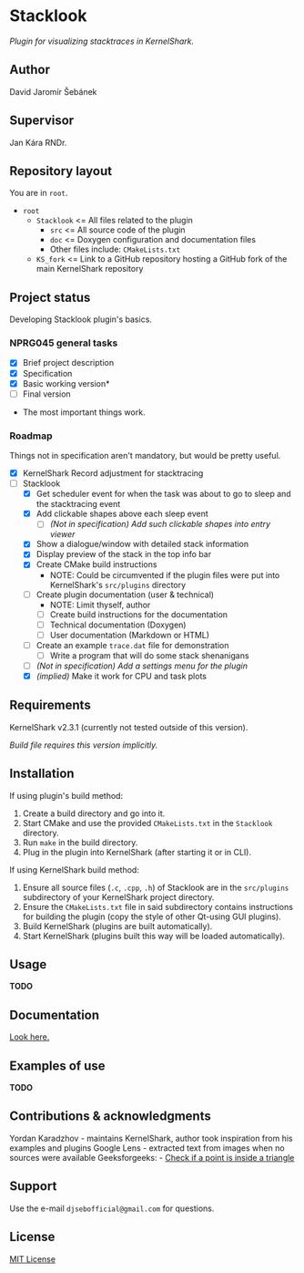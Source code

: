 # Stacklook
*Plugin for visualizing stacktraces in KernelShark.*

## Author

David Jaromír Šebánek

## Supervisor

Jan Kára RNDr.

## Repository layout

You are in `root`.

- `root`
    - `Stacklook` <= All files related to the plugin
        - `src` <= All source code of the plugin
        - `doc` <= Doxygen configuration and documentation files
        - Other files include: `CMakeLists.txt`
    - `KS_fork` <= Link to a GitHub repository hosting a GitHub fork of the main KernelShark repository


## Project status

Developing Stacklook plugin's basics.

### NPRG045 general tasks

- [x] Brief project description
- [x] Specification
- [x] Basic working version*
- [ ] Final version

* The most important things work.

### Roadmap

Things not in specification aren't mandatory, but would be pretty useful.

- [x] KernelShark Record adjustment for stacktracing
- [ ] Stacklook
    * [x] Get scheduler event for when the task was about to go to sleep and the stacktracing event
    * [x] Add clickable shapes above each sleep event
        * [ ] *(Not in specification) Add such clickable shapes into entry viewer*
    * [x] Show a dialogue/window with detailed stack information
    * [x] Display preview of the stack in the top info bar
    * [x] Create CMake build instructions
        * NOTE: Could be circumvented if the plugin files were put into KernelShark's `src/plugins` directory
    * [ ] Create plugin documentation (user & technical)
        * NOTE: Limit thyself, author
        * [ ] Create build instructions for the documentation
        * [ ] Technical documentation (Doxygen)
        * [ ] User documentation (Markdown or HTML)
    * [ ] Create an example `trace.dat` file for demonstration
        * [ ] Write a program that will do some stack shenanigans
    * [ ] *(Not in specification) Add a settings menu for the plugin*
    * [x] *(implied)* Make it work for CPU and task plots

## Requirements

KernelShark v2.3.1 (currently not tested outside of this version).

*Build file requires this version implicitly.*

## Installation

If using plugin's build method:

1) Create a build directory and go into it.
2) Start CMake and use the provided `CMakeLists.txt` in the `Stacklook` directory.
3) Run `make` in the build directory.
4) Plug in the plugin into KernelShark (after starting it or in CLI).

If using KernelShark build method:

1) Ensure all source files (`.c`, `.cpp`, `.h`) of Stacklook are in the `src/plugins` subdirectory of your KernelShark project directory.
2) Ensure the `CMakeLists.txt` file in said subdirectory contains instructions for building the plugin (copy the style of other Qt-using GUI plugins).
3) Build KernelShark (plugins are built automatically).
4) Start KernelShark (plugins built this way will be loaded automatically).


## Usage

**TODO**

## Documentation

[Look here.](./Stacklook/doc)

## Examples of use

**TODO**

## Contributions & acknowledgments

Yordan Karadzhov - maintains KernelShark, author took inspiration from his examples and plugins
Google Lens - extracted text from images when no sources were available
Geeksforgeeks:
    - [Check if a point is inside a triangle](https://www.geeksforgeeks.org/check-whether-a-given-point-lies-inside-a-triangle-or-not/)

## Support

Use the e-mail `djsebofficial@gmail.com` for questions.

## License

[MIT License](./LICENSE)
